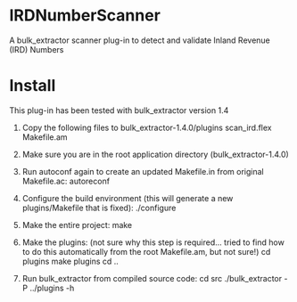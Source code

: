 # IRDNumberScanner
A bulk_extractor scanner plug-in to detect and validate Inland Revenue (IRD) Numbers

# Install
This plug-in has been tested with bulk_extractor version 1.4

1) Copy the following files to bulk_extractor-1.4.0/plugins
        scan_ird.flex
        Makefile.am

2) Make sure you are in the root application directory (bulk_extractor-1.4.0)

3) Run autoconf again to create an updated Makefile.in from original Makefile.ac:
        autoreconf

4) Configure the build environment (this will generate a new plugins/Makefile that is fixed):
        ./configure

5) Make the entire project:
        make
       
6) Make the plugins:
        (not sure why this step is required... tried to find how to do this automatically from the root Makefile.am, but not sure!)
        cd plugins
        make plugins
        cd ..
       
7) Run bulk_extractor from compiled source code:
        cd src
        ./bulk_extractor -P ../plugins -h
